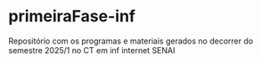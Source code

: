 # primeiraFase-inf
Repositório com os programas e materiais gerados no decorrer do semestre 2025/1 no CT em inf internet SENAI
